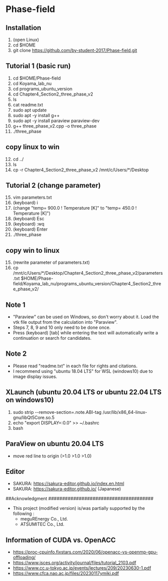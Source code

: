 # Phase-field

## Installation
1. (open Linux)
2. cd $HOME
3. git clone https://github.com/by-student-2017/Phase-field.git

## Tutorial 1 (basic run)
1. cd $HOME/Phase-field
2. cd Koyama_lab_nu
3. cd programs_ubuntu_version
4. cd Chapter4_Section2_three_phase_v2
5. ls
6. cat readme.txt
7. sudo apt update
8. sudo apt -y install g++
9. sudo apt -y install paraview paraview-dev
10. g++ three_phase_v2.cpp -o three_phase
11. ./three_phase

## copy linux to win
12. cd ../
13. ls
14. cp -r Chapter4_Section2_three_phase_v2 /mnt/c/Users/*/Desktop

## Tutorial 2 (change parameter)
15. vim parameters.txt
16. (keyboard) i
17. (change "temp= 900.0        ! Temperature [K]" to "temp= 450.0        ! Temperature [K]")
18. (keyboard) Esc
19. (keyboard) :wq
20. (keyboard) Enter
21. ./three_phase

## copy win to linux
15. (rewrite parameter of parameters.txt)
16. cp /mnt/c/Users/*/Desktop/Chapter4_Section2_three_phase_v2/parameters.txt $HOME/Phase-field/Koyama_lab_nu/programs_ubuntu_version/Chapter4_Section2_three_phase_v2/

## Note 1
- "Paraview" can be used on Windows, so don't worry about it. Load the vtk file output from the calculation into "Paraview".
- Steps 7, 8, 9 and 10 only need to be done once.
- Press (keyboard) [tab] while entering the text will automatically write a continuation or search for candidates.

## Note 2
- Please read "readme.txt" in each file for rights and citations.
- I recommend using "ubuntu 18.04 LTS" for WSL (windows10) due to image display issues.

## XLaunch (ubuntu 20.04 LTS or ubuntu 22.04 LTS on windows10)
1. sudo strip --remove-section=.note.ABI-tag /usr/lib/x86_64-linux-gnu/libQt5Core.so.5
2. echo "export DISPLAY=:0.0" >> ~/.bashrc
3. bash

## ParaView on ubuntu 20.04 LTS 
- move red line to origin (>1.0 >1.0 >1.0)

## Editor
- SAKURA: https://sakura-editor.github.io/index.en.html
- SAKURA: https://sakura-editor.github.io/ (Japanese)

##Acknowledgment ######################################
- This project (modified version) is/was partially supported by the following :
  + meguREnergy Co., Ltd.
  + ATSUMITEC Co., Ltd.

## Information of CUDA vs. OpenACC
- https://proc-cpuinfo.fixstars.com/2020/06/openacc-vs-openmp-gpu-offloading/
- https://www.jsces.org/activity/journal/files/tutorial_2103.pdf
- https://www.cc.u-tokyo.ac.jp/events/lectures/209/20230630-1.pdf
- https://www.cfca.nao.ac.jp/files/20230117ymiki.pdf
